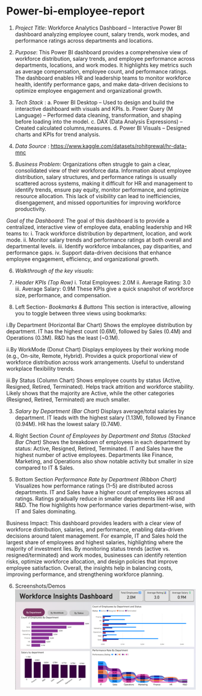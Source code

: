 # Power-bi-employee-report
1. *Project Title*:
   Workforce Analytics Dashboard – Interactive Power BI dashboard analyzing employee count, salary trends, work modes, and performance ratings across departments and locations.

2. *Purpose*: This Power BI dashboard provides a comprehensive view of workforce distribution, salary trends, and employee performance across departments, locations, and work modes. It highlights key metrics such as average compensation, employee count, and performance ratings. The dashboard enables HR and leadership teams to monitor workforce health, identify performance gaps, and make data-driven decisions to optimize employee engagement and organizational growth.
   
3. *Tech Stack* :
a. Power BI Desktop – Used to design and build the interactive dashboard with visuals and KPIs.
b. Power Query (M Language) – Performed data cleaning, transformation, and shaping before loading into the model.
c. DAX (Data Analysis Expressions) – Created calculated columns,measures.
d. Power BI Visuals – Designed charts and KPIs for trend analysis.

4. *Data Source* :
   https://www.kaggle.com/datasets/rohitgrewal/hr-data-mnc

5. *Business Problem*:
Organizations often struggle to gain a clear, consolidated view of their workforce data. Information about employee distribution, salary structures, and performance ratings is usually scattered across systems, making it difficult for HR and management to identify trends, ensure pay equity, monitor performance, and optimize resource allocation. This lack of visibility can lead to inefficiencies, disengagement, and missed opportunities for improving workforce productivity.

*Goal of the Dashboard*:
The goal of this dashboard is to provide a centralized, interactive view of employee data, enabling leadership and HR teams to:
i. Track workforce distribution by department, location, and work mode.
ii. Monitor salary trends and performance ratings at both overall and departmental levels.
iii. Identify workforce imbalances, pay disparities, and performance gaps.
iv. Support data-driven decisions that enhance employee engagement, efficiency, and organizational growth.

6. *Walkthrough of the key visuals*:
 1. *Header KPIs (Top Row)*
   i. Total Employees: 2.0M
   ii. Average Rating: 3.0
  iii. Average Salary: 0.9M
These KPIs give a quick snapshot of workforce size, performance, and compensation.

 2. Left Section- *Bookmarks & Buttons*
This section is interactive, allowing you to toggle between three views using bookmarks:

i.By Department (Horizontal Bar Chart)
Shows the employee distribution by department.
IT has the highest count (0.6M), followed by Sales (0.4M) and Operations (0.3M).
R&D has the least (~0.1M).

ii.By WorkMode (Donut Chart)
Displays employees by their working mode (e.g., On-site, Remote, Hybrid).
Provides a quick proportional view of workforce distribution across work arrangements.
Useful to understand workplace flexibility trends.

iii.By Status (Column Chart)
Shows employee counts by status (Active, Resigned, Retired, Terminated).
Helps track attrition and workforce stability.
Likely shows that the majority are Active, while the other categories (Resigned, Retired, Terminated) are much smaller.

 3. *Salary by Department (Bar Chart)*
Displays average/total salaries by department.
IT leads with the highest salary (1.13M), followed by Finance (0.94M).
HR has the lowest salary (0.74M).

4. Right Section
*Count of Employees by Department and Status (Stacked Bar Chart)*
Shows the breakdown of employees in each department by status: Active, Resigned, Retired, Terminated.
IT and Sales have the highest number of active employees.
Departments like Finance, Marketing, and Operations also show notable activity but smaller in size compared to IT & Sales.

6. Bottom Section
*Performance Rate by Department (Ribbon Chart)*
Visualizes how performance ratings (1–5) are distributed across departments.
IT and Sales have a higher count of employees across all ratings.
Ratings gradually reduce in smaller departments like HR and R&D.
The flow highlights how performance varies department-wise, with IT and Sales dominating.

Business Impact: This dashboard provides leaders with a clear view of workforce distribution, salaries, and performance, enabling data-driven decisions around talent management. For example, IT and Sales hold the largest share of employees and highest salaries, highlighting where the majority of investment lies. By monitoring status trends (active vs. resigned/terminated) and work modes, businesses can identify retention risks, optimize workforce allocation, and design policies that improve employee satisfaction. Overall, the insights help in balancing costs, improving performance, and strengthening workforce planning.

6. Screenshots/Demos
   ![Dashboard preview](https://github.com/anushagc04-pbi/Power-bi-employee-report/blob/main/Snapshot%20Of%20The%20Employee%20Report.png)

